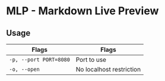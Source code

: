 # MLP - Markdown Live Preview

## Usage

Flags                           | Flags
------------------------------- | ---------------------
`-p, --port PORT=8080`          | Port to use
`-o, --open`                    | No localhost restriction
